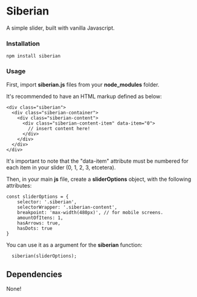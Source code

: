 # Siberian

A simple slider, built with vanilla Javascript.

### Installation

```
npm install siberian
```

### Usage

First, import **siberian.js** files from your **node_modules** folder.

It's recommended to have an HTML markup defined as below:

```
<div class="siberian">
  <div class="siberian-container">
    <div class="siberian-content">
      <div class="siberian-content-item" data-item="0">
        // insert content here!
      </div>
    </div>
  </div>
</div>
```

It's important to note that the "data-item" attribute must be numbered for each item in your slider (0, 1, 2, 3, etcetera).

Then, in your main **js** file, create a **sliderOptions** object, with the following attributes:

```
const sliderOptions = {
	selector: '.siberian',
	selectorWrapper: '.siberian-content',
	breakpoint: 'max-width(480px)', // for mobile screens.
	amountOfItens: 1,
	hasArrows: true,
	hasDots: true
}
```

You can use it as a argument for the **siberian** function:

```
  siberian(sliderOptions);
```

## Dependencies

None!